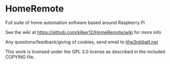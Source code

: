 HomeRemote
==========

Full suite of home automation software based around Raspberry Pi

See the wiki at https://github.com/kilker12/HomeRemote/wiki for more info

Any questions/feedback/giving of cookies, send email to jthe3rd@att.net

This work is licensed under the GPL 3.0 license as described in the included COPYING file.
